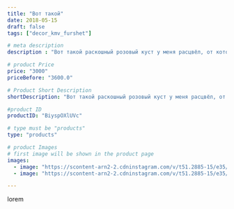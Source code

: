 ```yaml
---
title: "Вот такой"
date: 2018-05-15
draft: false
tags: ["decor_kmv_furshet"]

# meta description
description : "Вот такой раскошный розовый куст у меня расцвёл, от которого просто не оторвать глаз"

# product Price
price: "3000"
priceBefore: "3600.0"

# Product Short Description
shortDescription: "Вот такой раскошный розовый куст у меня расцвёл, от которого просто не оторвать глаз"

#product ID
productID: "BiyspOXlUVc"

# type must be "products"
type: "products"

# product Images
# first image will be shown in the product page
images:
  - image: "https://scontent-arn2-2.cdninstagram.com/v/t51.2885-15/e35/31669409_586193798416232_8086388760746393600_n.jpg?se=7&tp=1&_nc_ht=scontent-arn2-2.cdninstagram.com&_nc_cat=108&_nc_ohc=6B58nyROicgAX9RC_Xp&oh=7311ee7b047f5dc7241388b6746579a2&oe=6069BD4B&ig_cache_key=MTc3OTY4MTAzOTA3NTk0NjI3Mw%3D%3D.2"
  - image: "https://scontent-arn2-2.cdninstagram.com/v/t51.2885-15/e35/31941410_1928149290592124_4796039883221106688_n.jpg?se=7&tp=1&_nc_ht=scontent-arn2-2.cdninstagram.com&_nc_cat=108&_nc_ohc=EPVqEEc_1y4AX9OXPZY&oh=9888a5406e7a853dbd2614ce3e3f9d82&oe=606C96B6&ig_cache_key=MTc3OTY4MDg3NzY2MjI3NDY1Nw%3D%3D.2"

---
```

lorem
